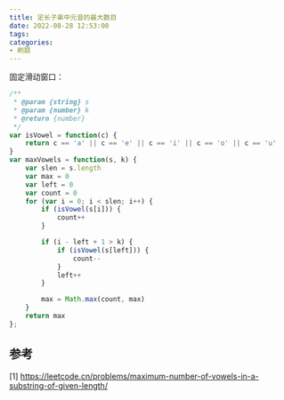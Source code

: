 ```yaml
---
title: 定长子串中元音的最大数目
date: 2022-08-28 12:53:00
tags:
categories:
- 刷题
---
```


固定滑动窗口：
```javascript
/**
 * @param {string} s
 * @param {number} k
 * @return {number}
 */
var isVowel = function(c) {
    return c == 'a' || c == 'e' || c == 'i' || c == 'o' || c == 'u'
}
var maxVowels = function(s, k) {
    var slen = s.length
    var max = 0
    var left = 0
    var count = 0
    for (var i = 0; i < slen; i++) {
        if (isVowel(s[i])) {
            count++
        }

        if (i - left + 1 > k) {
            if (isVowel(s[left])) {
                count--
            }
            left++
        }

        max = Math.max(count, max)
    }
    return max
};
```


## 参考
[1] https://leetcode.cn/problems/maximum-number-of-vowels-in-a-substring-of-given-length/